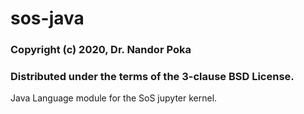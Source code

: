 # sos-java

### Copyright (c) 2020, Dr. Nandor Poka

### Distributed under the terms of the 3-clause BSD License.

Java Language module for the SoS jupyter kernel.